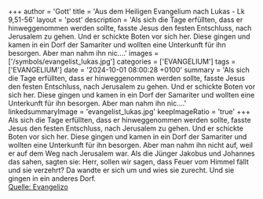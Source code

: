 +++
author = 'Gott'
title = 'Aus dem Heiligen Evangelium nach Lukas - Lk 9,51-56'
layout = 'post'
description = 'Als sich die Tage erfüllten, dass er hinweggenommen werden sollte, fasste Jesus den festen Entschluss, nach Jerusalem zu gehen. Und er schickte Boten vor sich her. Diese gingen und kamen in ein Dorf der Samariter und wollten eine Unterkunft für ihn besorgen. Aber man nahm ihn nic....'
images = ['/symbols/evangelist_lukas.jpg']
categories = ['EVANGELIUM']
tags = ['EVANGELIUM']
date = '2024-10-01 08:00:28 +0100'
summary = 'Als sich die Tage erfüllten, dass er hinweggenommen werden sollte, fasste Jesus den festen Entschluss, nach Jerusalem zu gehen. Und er schickte Boten vor sich her. Diese gingen und kamen in ein Dorf der Samariter und wollten eine Unterkunft für ihn besorgen. Aber man nahm ihn nic....'
linkedsummaryImage = 'evangelist_lukas.jpg'
keepImageRatio = 'true'
+++
Als sich die Tage erfüllten, dass er hinweggenommen werden sollte, fasste Jesus den festen Entschluss, nach Jerusalem zu gehen.
Und er schickte Boten vor sich her. Diese gingen und kamen in ein Dorf der Samariter und wollten eine Unterkunft für ihn besorgen.
Aber man nahm ihn nicht auf, weil er auf dem Weg nach Jerusalem war.<!--more-->
Als die Jünger Jakobus und Johannes das sahen, sagten sie: Herr, sollen wir sagen, dass Feuer vom Himmel fällt und sie verzehrt?
Da wandte er sich um und wies sie zurecht.
Und sie gingen in ein anderes Dorf.<br> [Quelle: Evangelizo](https://evangeliumtagfuertag.org/DE/gospel)